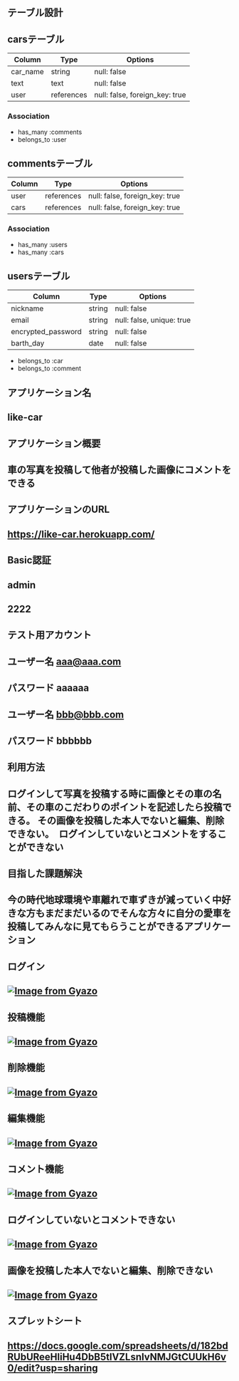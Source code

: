 ## テーブル設計

## carsテーブル

| Column   | Type       | Options                        |
| -------- | ---------- | ------------------------------ |
| car_name | string     | null: false                    |
| text     | text       | null: false                    |
| user     | references | null: false, foreign_key: true |

### Association
- has_many :comments
- belongs_to :user

## commentsテーブル

| Column | Type       | Options                        |
| ------ | ---------- | ------------------------------ |
| user   | references | null: false, foreign_key: true |
| cars   | references | null: false, foreign_key: true |

### Association
- has_many :users
- has_many :cars

## usersテーブル

| Column             | Type   | Options                   |
| ------------------ | ------ | ------------------------- |
| nickname           | string | null: false               |
| email              | string | null: false, unique: true |
| encrypted_password | string | null: false               |
| barth_day          | date   | null: false               |

- belongs_to :car
- belongs_to :comment
## アプリケーション名
## like-car

## アプリケーション概要
## 車の写真を投稿して他者が投稿した画像にコメントをできる

## アプリケーションのURL
## https://like-car.herokuapp.com/

## Basic認証
## admin
## 2222

## テスト用アカウント
## ユーザー名 aaa@aaa.com
## パスワード aaaaaa
## ユーザー名 bbb@bbb.com
## パスワード bbbbbb

## 利用方法
## ログインして写真を投稿する時に画像とその車の名前、その車のこだわりのポイントを記述したら投稿できる。 その画像を投稿した本人でないと編集、削除できない。　ログインしていないとコメントをすることができない

## 目指した課題解決
## 今の時代地球環境や車離れで車ずきが減っていく中好きな方もまだまだいるのでそんな方々に自分の愛車を投稿してみんなに見てもらうことができるアプリケーション

## ログイン
## [![Image from Gyazo](https://i.gyazo.com/984c2b393afa1bcfb45ddc7db7de417f.gif)](https://gyazo.com/984c2b393afa1bcfb45ddc7db7de417f)

## 投稿機能
## [![Image from Gyazo](https://i.gyazo.com/ce3973471913bb13871e710d2a0e44d3.gif)](https://gyazo.com/ce3973471913bb13871e710d2a0e44d3)

## 削除機能
## [![Image from Gyazo](https://i.gyazo.com/aae873f9cb33e968c7b8724c37611a81.gif)](https://gyazo.com/aae873f9cb33e968c7b8724c37611a81)

## 編集機能
## [![Image from Gyazo](https://i.gyazo.com/4c32719b7dad1faf6b5ac031802c8a29.gif)](https://gyazo.com/4c32719b7dad1faf6b5ac031802c8a29)

## コメント機能
## [![Image from Gyazo](https://i.gyazo.com/437cc3028191bc41c6b3265b4f51990a.gif)](https://gyazo.com/437cc3028191bc41c6b3265b4f51990a)

## ログインしていないとコメントできない
## [![Image from Gyazo](https://i.gyazo.com/6e3c2b6a1183e081198d79542dfbfd15.gif)](https://gyazo.com/6e3c2b6a1183e081198d79542dfbfd15)

## 画像を投稿した本人でないと編集、削除できない
## [![Image from Gyazo](https://i.gyazo.com/53ebab49daf3afed2ce6fe33508fa095.gif)](https://gyazo.com/53ebab49daf3afed2ce6fe33508fa095)

## スプレットシート
## https://docs.google.com/spreadsheets/d/182bdRUbUReeHliHu4DbB5tlVZLsnIvNMJGtCUUkH6v0/edit?usp=sharing